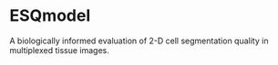 # ESQmodel
A biologically informed evaluation of 2-D cell segmentation quality in multiplexed tissue images.
